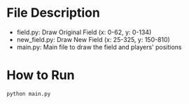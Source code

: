 # File Description

- field.py: Draw Original Field (x: 0-62, y: 0-134)
- new_field.py: Draw New Field (x: 25-325, y: 150-810)
- main.py: Main file to draw the field and players' positions

# How to Run

```bash
python main.py
```
